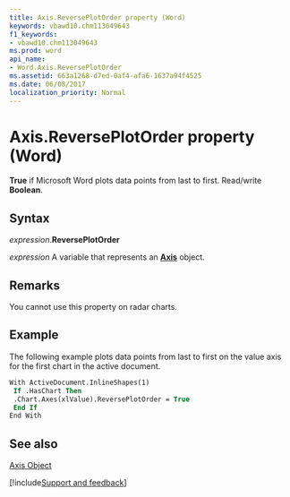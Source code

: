 ```yaml
---
title: Axis.ReversePlotOrder property (Word)
keywords: vbawd10.chm113049643
f1_keywords:
- vbawd10.chm113049643
ms.prod: word
api_name:
- Word.Axis.ReversePlotOrder
ms.assetid: 663a1268-d7ed-0af4-afa6-1637a94f4525
ms.date: 06/08/2017
localization_priority: Normal
---
```



# Axis.ReversePlotOrder property (Word)

 **True** if Microsoft Word plots data points from last to first. Read/write **Boolean**.


## Syntax

_expression_.**ReversePlotOrder**

_expression_ A variable that represents an **[Axis](Word.Axis.md)** object.


## Remarks

You cannot use this property on radar charts.


## Example

The following example plots data points from last to first on the value axis for the first chart in the active document.


```vb
With ActiveDocument.InlineShapes(1) 
 If .HasChart Then 
 .Chart.Axes(xlValue).ReversePlotOrder = True 
 End If 
End With
```


## See also


[Axis Object](Word.Axis.md)

[!include[Support and feedback](~/includes/feedback-boilerplate.md)]